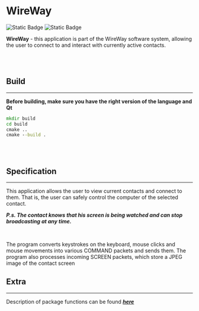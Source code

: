 # __WireWay__
![Static Badge](https://img.shields.io/badge/C%2B%2B-v20-red?labelColor=gray&color=orange) ![Static Badge](https://img.shields.io/badge/Qt-v6.5.2-blue?color=green)

__WireWay__  - this application is part of the WireWay software system, allowing the user to connect to and interact with currently active contacts.

<br/>
<br/>

## __Build__
---
__Before building, make sure you have the right version of the language and Qt__ 

```cmd
mkdir build 
cd build
cmake ..
cmake --build .
```

<br/>
<br/>

## __Specification__
---

This application allows the user to view current contacts and connect to them. That is, the user can safely control the computer of the selected contact.

___P.s. The contact knows that his screen is being watched and can stop broadcasting at any time.___

<br/>

The program converts keystrokes on the keyboard, mouse clicks and mouse movements into various COMMAND packets and sends them. The program also processes incoming SCREEN packets, which store a JPEG image of the contact screen

## __Extra__
---
Description of package functions can be found [___here___](https://github.com/RePlay-h/WireWay-packets)
